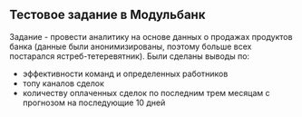 ## Тестовое задание в Модульбанк
Задание - провести аналитику на основе данных о продажах продуктов банка (данные были анонимизированы, поэтому больше всех постарался ястреб-тетеревятник).
Были сделаны выводы по: 
- эффективности команд и определенных работников
- топу каналов сделок
- количеству оплаченных сделок по последним трем месяцам с прогнозом на последующие 10 дней
